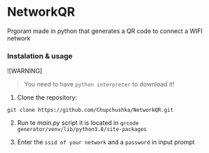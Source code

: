 # NetworkQR


Prgoram made in python that generates a QR code to connect a WIFI network

### Instalation & usage

![WARNING]
> You need to have ```python interpreter``` to download it!

1. Clone the repository:

```shell
git clone https://github.com/Chupchushka/NetworkQR.git
```
2. Run te *main.py* script it is located in ```qrcode generator/venv/lib/python3.8/site-packages```

3. Enter the ```ssid of your network``` and a ```password``` in input prompt
